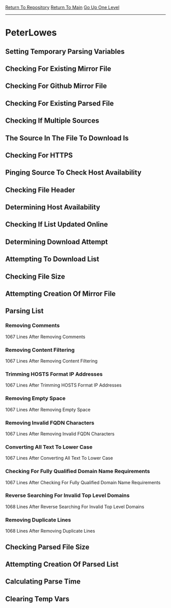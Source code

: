 [Return To Repository](https://github.com/deathbybandaid/piholeparser/)
[Return To Main](https://github.com/deathbybandaid/piholeparser/blob/master/RecentRunLogs/Mainlog.md)
[Go Up One Level](https://github.com/deathbybandaid/piholeparser/blob/master/RecentRunLogs/TopLevelScripts/30-Processing-External-Blacklists.md)
____________________________________
# PeterLowes
## Setting Temporary Parsing Variables
## Checking For Existing Mirror File
## Checking For Github Mirror File
## Checking For Existing Parsed File
## Checking If Multiple Sources
## The Source In The File To Download Is
## Checking For HTTPS
## Pinging Source To Check Host Availability
## Checking File Header
## Determining Host Availability
## Checking If List Updated Online
## Determining Download Attempt
## Attempting To Download List
## Checking File Size
## Attempting Creation Of Mirror File
## Parsing List
### Removing Comments
1067 Lines After Removing Comments
### Removing Content Filtering
1067 Lines After Removing Content Filtering
### Trimming HOSTS Format IP Addresses
1067 Lines After Trimming HOSTS Format IP Addresses
### Removing Empty Space
1067 Lines After Removing Empty Space
### Removing Invalid FQDN Characters
1067 Lines After Removing Invalid FQDN Characters
### Converting All Text To Lower Case
1067 Lines After Converting All Text To Lower Case
### Checking For Fully Qualified Domain Name Requirements
1067 Lines After Checking For Fully Qualified Domain Name Requirements
### Reverse Searching For Invalid Top Level Domains
1068 Lines After Reverse Searching For Invalid Top Level Domains
### Removing Duplicate Lines
1068 Lines After Removing Duplicate Lines
## Checking Parsed File Size
## Attempting Creation Of Parsed List
## Calculating Parse Time
## Clearing Temp Vars
